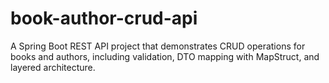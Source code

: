 # book-author-crud-api
A Spring Boot REST API project that demonstrates CRUD operations for books and authors, including validation, DTO mapping with MapStruct, and layered architecture.
